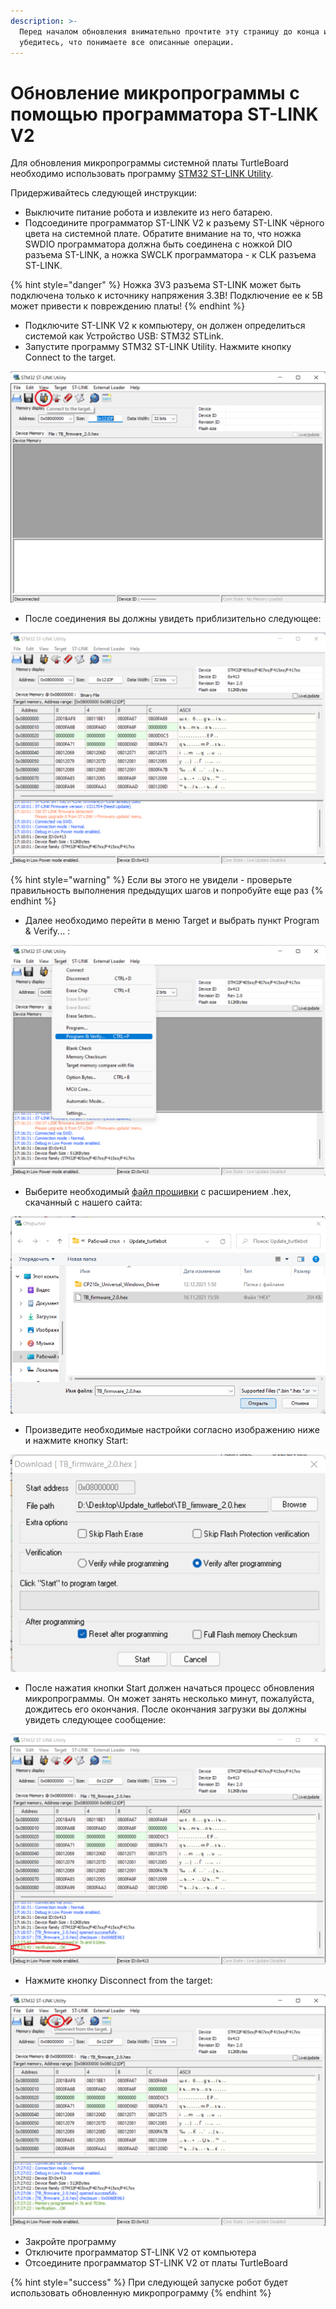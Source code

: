 ```yaml
---
description: >-
  Перед началом обновления внимательно прочтите эту страницу до конца и
  убедитесь, что понимаете все описанные операции.
---
```


# Обновление микропрограммы с помощью программатора ST-LINK V2

Для обновления микропрограммы системной платы TurtleBoard необходимо использовать программу [STM32 ST-LINK Utility](https://disk.yandex.ru/d/10Y7USIAVKn5mQ).&#x20;

Придерживайтесь следующей инструкции:

* Выключите питание робота и извлеките из него батарею.&#x20;
* Подсоедините программатор ST-LINK V2 к разъему ST-LINK чёрного цвета на системной плате. Обратите внимание на то, что ножка SWDIO программатора должна быть соединена с ножкой DIO разъема ST-LINK, а ножка SWCLK программатора - к CLK разъема ST-LINK.&#x20;

{% hint style="danger" %}
Ножка 3V3 разъема ST-LINK может быть подключена только к источнику напряжения 3.3В! Подключение ее к 5В может привести к повреждению платы!
{% endhint %}

* Подключите ST-LINK V2 к компьютеру, он должен определиться системой как Устройство USB: STM32 STLink.
* Запустите программу STM32 ST-LINK Utility. Нажмите кнопку Connect to the target.

![](<../../.gitbook/assets/1 (1).png>)

* После соединения вы должны увидеть приблизительно следующее:

![](../../.gitbook/assets/2.png)

{% hint style="warning" %}
Если вы этого не увидели - проверьте правильность выполнения предыдущих шагов и попробуйте еще раз
{% endhint %}

* Далее необходимо перейти в меню Target и выбрать пункт Program & Verify... :

![](../../.gitbook/assets/3.png)

* Выберите необходимый [файл прошивки](https://disk.yandex.ru/d/eov3wiMFHE8zFw) с расширением .hex, скачанный с нашего сайта:

![](<../../.gitbook/assets/4 (1).png>)

* Произведите необходимые настройки согласно изображению ниже и нажмите кнопку Start:

![](<../../.gitbook/assets/5 (1).png>)

* После нажатия кнопки Start должен начаться процесс обновления микропрограммы. Он может занять несколько минут, пожалуйста, дождитесь его окончания. После окончания загрузки вы должны увидеть следующее сообщение:

![](../../.gitbook/assets/6.png)

* Нажмите кнопку Disconnect from the target:

![](../../.gitbook/assets/7.png)

* Закройте программу
* Отключите программатор ST-LINK V2 от компьютера
* Отсоедините программатор ST-LINK V2 от платы TurtleBoard

{% hint style="success" %}
При следующей запуске робот будет использовать обновленную микропрограмму
{% endhint %}
